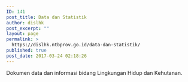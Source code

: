```yaml
---
ID: 141
post_title: Data dan Statistik
author: dislhk
post_excerpt: ""
layout: page
permalink: >
  https://dislhk.ntbprov.go.id/data-dan-statistik/
published: true
post_date: 2017-03-24 02:18:26
---
```

<p style="text-align: justify;">Dokumen data dan informasi bidang Lingkungan Hidup dan Kehutanan.</p>